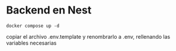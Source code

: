 # Backend en Nest

```
docker compose up -d
```

copiar el archivo .env.template y renombrarlo a .env, rellenando las variables necesarias